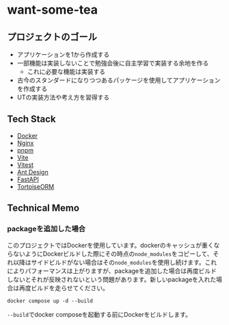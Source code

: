 # want-some-tea

## プロジェクトのゴール

- アプリケーションを1から作成する
- 一部機能は実装しないことで勉強会後に自主学習で実装する余地を作る
  - これに必要な機能は実装する
- 古今のスタンダードになりつつあるパッケージを使用してアプリケーションを作成する
- UTの実装方法や考え方を習得する

## Tech Stack

- [Docker](https://www.docker.com/ja-jp/)
- [Nginx](https://nginx.org)
- [pnpm](https://pnpm.io)
- [Vite](https://ja.vitejs.dev)
- [Vitest](https://vitest.dev)
- [Ant Design](https://ant.design)
- [FastAPI](https://fastapi.tiangolo.com)
- [TortoiseORM](https://tortoise.github.io)

## Technical Memo

### packageを追加した場合

このプロジェクトではDockerを使用しています。dockerのキャッシュが重くならないようにDockerビルドした際にその時点の`node_modules`をコピーして、それ以降はサイドビルドがない場合はその`node_modules`を使用し続けます。これによりパフォーマンスは上がりますが、packageを追加した場合は再度ビルドしないとそれが反映されないという問題があります。新しいpackageを入れた場合は再度ビルドを走らせてください。

```console
docker compose up -d --build
```

`--build`でdocker composeを起動する前にDockerをビルドします。
